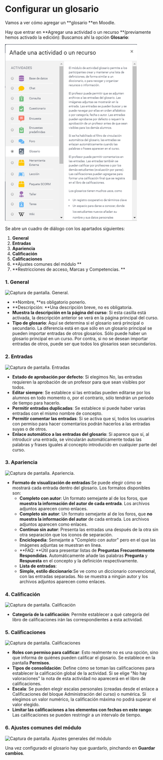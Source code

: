 # Configurar un glosario

Vamos a ver cómo agregar un **glosario **en Moodle.

Hay que entrar en **Agregar una actividad o un recurso **\(previamente hemos activado la edición\): Buscamos ahí la opción **Glosario**:

![](/assets/glosario.png)

Se abre un cuadro de diálogo con los apartados siguientes:

1. **General**
2. **Entradas**
3. **Apariencia**
4. **Calificación**
5. **Calificaciones**
6. **Ajustes comunes del módulo **
7. \*\*Restricciones de acceso, Marcas y Competencias.
   \*\*

### **1. General**

![Captura de pantalla. General.](/assets/Selección_267.png)

* **Nombre, **es obligatorio ponerlo.
* **Descripción: **Una descripción breve, no es obligatoria.
* **Muestra la descripción en la página del curso**: Si esta casilla está activada, la descripción anterior se verá en la página principal del curso.
* **Tipo de glosario**: Aquí se determina si el glosario será principal o secundario. La diferencia está en que sólo en un glosario principal se pueden importar entradas de otros glosarios. Sólo puede haber un glosario principal en un curso. Por contra, si no se desean importar entradas de otros, puede ser que todos los glosarios sean secundarios.

### 2. Entradas

![Captura de pantalla. Entradas](/assets/Selección_268.png)

* **Estado de aprobación por defecto**: Si elegimos No, las entradas requieren la aprobación de un profesor para que sean visibles por todos.
* **Editar siempre**: Se establece si las entradas pueden editarse por los alumnos en todo momento o, por el contrario, sólo tendrán un periodo de tiempo para hacerlo.
* **Permitir entradas duplicadas**: Se establece si puede haber varias entradas con el mismo nombre de concepto.
* **Permitir comentar las entradas**: Si se activa que sí, todos los usuarios con permiso para hacer comentarios podrán hacerlos a las entradas suyas o de otros.
* **Enlace automático a las entradas del glosario**: Si aparece que sí, al introducir una entrada, se vincularán automáticamente todas las palabras y frases iguales al concepto introducido en cualquier parte del curso.

### 3. Apariencia

![Captura de pantalla. Apariencia.](/assets/Selección_269.png)

* **Formato de visualización de entradas**:Se puede elegir cómo se mostrará cada entrada dentro del glosario. Los formatos disponibles son:
  * **Completo con autor**: Un formato semejante al de los foros, que **muestra la información del autor de cada entrada**. Los archivos adjuntos aparecen como enlaces.
  * **Completo sin autor**: Un formato semejante al de los foros, que **no muestra la información del autor** de cada entrada. Los archivos adjuntos aparecen como enlaces.
  * **Continuo sin autor**: Presenta las entradas una después de la otra sin otra separación que los iconos de separación.
  * **Enciclopedia**: Semejante a "Completo con autor" pero en el que las imágenes adjuntas se muestran en línea.
  * **FAQ: **Útil para presentar listas de **Preguntas Frecuentemente Respondidas**. Automáticamente añade las palabras **Pregunta** y **Respuesta** en el concepto y la definición respectivamente.
  * **Lista de entradas**:
  * **Simple, estilo diccionario**:Se ve como un diccionario convencional, con las entradas separadas. No se muestra a ningún autor y los archivos adjuntos aparecen como enlaces.

### **4. Calificación**

![Captura de pantalla. Calificación](/assets/Selección_270.png)

* **Categoría de la calificación**: Permite establecer a qué categoría del libro de calificaciones irán las correspondientes a esta actividad.

### 5. Calificaciones

![Captura de pantalla. Calificaciones](/assets/Selección_271.png)

* **Roles con permiso para calificar**: Esto realmente no es una opción, sino que informa de quiénes pueden calificar el glosario. Se establece en la pantalla **Permisos**.
* **Tipos de consolidación**: Define cómo se toman las calificaciones para establecer la calificación global de la actividad. Si se elige "No hay valoraciones" la nota de esta actividad no aparecerá en el libro de calificaciones.
* **Escala**: Se pueden elegir escalas personales \(creadas desde el enlace a Calificaciones del bloque Administración del curso\) o numérica. Si elegimos un valor numérico, la calificación máxima no podrá superar el valor elegido.
* **Limitar las calificaciones a los elementos con fechas en este rango**: Las calificaciones se pueden restringir a un intervalo de tiempo.

### 6. Ajustes comunes del módulo

![Captura de pantalla. Ajustes generales del módulo](/assets/Selección_272.png)

Una vez configurado el glosario hay que guardarlo, pinchando en **Guardar cambios**.

